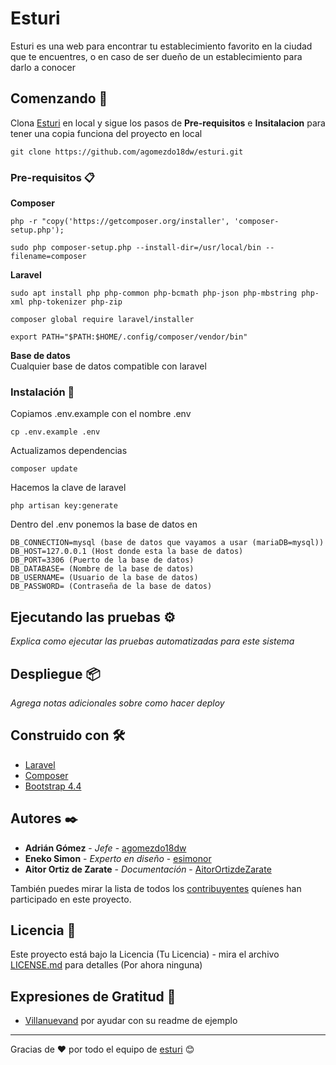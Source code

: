 # Esturi

Esturi es una web para encontrar tu establecimiento favorito en la ciudad que te encuentres, o en caso de ser dueño de un establecimiento para darlo a conocer

## Comenzando 🚀

Clona [Esturi](https://github.com/agomezdo18dw/esturi) en local y sigue los pasos de **Pre-requisitos** e **Insitalacion** para tener una copia funciona del proyecto en local
```
git clone https://github.com/agomezdo18dw/esturi.git
```

### Pre-requisitos 📋

**Composer**
```
php -r "copy('https://getcomposer.org/installer', 'composer-setup.php');
```
```
sudo php composer-setup.php --install-dir=/usr/local/bin --filename=composer
```

**Laravel**
```
sudo apt install php php-common php-bcmath php-json php-mbstring php-xml php-tokenizer php-zip
```
```
composer global require laravel/installer
```
```
export PATH="$PATH:$HOME/.config/composer/vendor/bin"
```

**Base de datos**<br>
Cualquier base de datos compatible con laravel

### Instalación 🔧

Copiamos .env.example con el nombre .env
```
cp .env.example .env
```

Actualizamos dependencias
```
composer update
```

Hacemos la clave de laravel
```
php artisan key:generate
```

Dentro del .env ponemos la base de datos en
```
DB_CONNECTION=mysql (base de datos que vayamos a usar (mariaDB=mysql))
DB_HOST=127.0.0.1 (Host donde esta la base de datos)
DB_PORT=3306 (Puerto de la base de datos)
DB_DATABASE= (Nombre de la base de datos)
DB_USERNAME= (Usuario de la base de datos)
DB_PASSWORD= (Contraseña de la base de datos)
```

## Ejecutando las pruebas ⚙️

_Explica como ejecutar las pruebas automatizadas para este sistema_

## Despliegue 📦

_Agrega notas adicionales sobre como hacer deploy_

## Construido con 🛠️

* [Laravel](https://laravel.com/)
* [Composer](https://getcomposer.org/)
* [Bootstrap 4.4](https://getbootstrap.com/)

## Autores ✒️

* **Adrián Gómez** - *Jefe* - [agomezdo18dw](https://github.com/agomezdo18dw)
* **Eneko Simon** - *Experto en diseño* - [esimonor](https://github.com/esimonor)
* **Aitor Ortiz de Zarate** - *Documentación* - [AitorOrtizdeZarate](https://github.com/AitorOrtizdeZarate)

También puedes mirar la lista de todos los [contribuyentes](https://github.com/agomezdo18dw/esturi/contributors) quíenes han participado en este proyecto. 

## Licencia 📄

Este proyecto está bajo la Licencia (Tu Licencia) - mira el archivo [LICENSE.md](LICENSE.md) para detalles  (Por ahora ninguna)

## Expresiones de Gratitud 🎁

* [Villanuevand](https://github.com/Villanuevand) por ayudar con su readme de ejemplo



---
Gracias de ❤️ por todo el equipo de [esturi]() 😊

